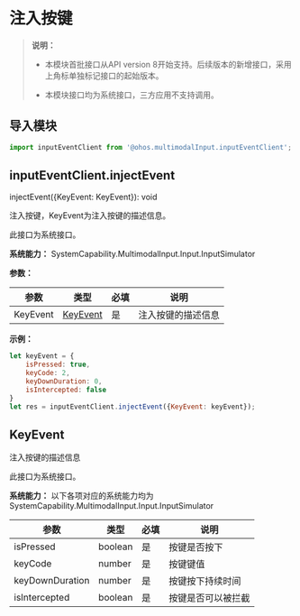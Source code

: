# 注入按键


> **说明：**
>
> - 本模块首批接口从API version 8开始支持。后续版本的新增接口，采用上角标单独标记接口的起始版本。
>
> - 本模块接口均为系统接口，三方应用不支持调用。


## 导入模块


```js
import inputEventClient from '@ohos.multimodalInput.inputEventClient';
```


## inputEventClient.injectEvent

injectEvent({KeyEvent: KeyEvent}): void

注入按键，KeyEvent为注入按键的描述信息。

此接口为系统接口。

**系统能力：** SystemCapability.MultimodalInput.Input.InputSimulator

**参数：**

| 参数       | 类型                    | 必填   | 说明        |
| -------- | --------------------- | ---- | --------- |
| KeyEvent | [KeyEvent](#keyevent) | 是    | 注入按键的描述信息 |

**示例：**

```js
let keyEvent = {
    isPressed: true,
    keyCode: 2,
    keyDownDuration: 0,
    isIntercepted: false
}
let res = inputEventClient.injectEvent({KeyEvent: keyEvent});
```


## KeyEvent

注入按键的描述信息

此接口为系统接口。

**系统能力：** 以下各项对应的系统能力均为SystemCapability.MultimodalInput.Input.InputSimulator

| 参数              | 类型      | 必填   | 说明        |
| --------------- | ------- | ---- | --------- |
| isPressed       | boolean | 是    | 按键是否按下    |
| keyCode         | number  | 是    | 按键键值      |
| keyDownDuration | number | 是    | 按键按下持续时间  |
| isIntercepted   | boolean  | 是    | 按键是否可以被拦截 |
